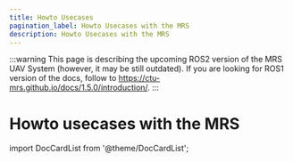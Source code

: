 ```yaml
---
title: Howto Usecases
pagination_label: Howto Usecases with the MRS
description: Howto Usecases with the MRS
---
```


:::warning
This page is describing the upcoming ROS2 version of the MRS UAV System (however, it may be still outdated). If you are looking for ROS1 version of the docs, follow to https://ctu-mrs.github.io/docs/1.5.0/introduction/.
:::

# Howto usecases with the MRS

import DocCardList from '@theme/DocCardList';

<DocCardList />
